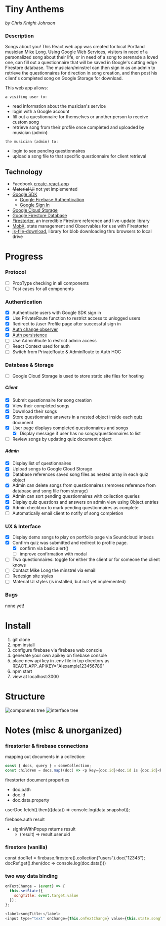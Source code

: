 # Tiny Anthems
*by Chris Knight Johnson*

### Description
Songs about you! This React web app was created for local Portland musician Mike Long. Using Google Web Services, visitors in need of a personalized song about their life, or in need of a song to serenade a loved one, can fill out a questionnaire that will be saved in Google's cutting edge Firestore database. The musician/minstrel can then sign in as an admin to retrieve the questionnaires for direction in song creation, and then post his client's completed song on Google Storage for download.

This web app allows:

`a visiting user to:`
* read information about the musician's service
* login with a Google account
* fill out a questionnaire for themselves or another person to receive custom song
* retrieve song from their profile once completed and uploaded by musician (admin)

`the musician (admin) to:`
* login to see pending questionnaires
* upload a song file to that specific questionnaire for client retrieval

## Technology
* Facebook [create-react-app](https://github.com/facebook/create-react-app)
* ~~Material UI~~ not yet implemented
* [Google SDK](https://cloud.google.com/sdk)
  * [Google Firebase Authentication](https://firebase.google.com/docs/auth/)
  * [Google Sign In](https://firebase.google.com/docs/auth/web/google-signin)
* [Google Cloud Storage](https://cloud.google.com/)
* [Google Firestore Database](https://firebase.google.com/docs/firestore/)
* [Firestorter](https://github.com/IjzerenHein/firestorter), an incredible Firestore reference and live-update library
* [MobX](https://mobx.js.org/index.html), state management and Observables for use with Firestorter
* [js-file-download](https://www.npmjs.com/package/js-file-download), library for blob downloading thru browsers to local drive

# Progress
### Protocol
- [ ] PropType checking in all components
- [ ] Test cases for all components

### Authentication
- [x] Authenticate users with Google SDK sign in
- [x] Use PrivateRoute function to restrict access to unlogged users
- [x] Redirect to /user Profile page after successful sign in
- [x] [Auth change observer](https://firebase.google.com/docs/auth/web/manage-users)
- [x] [Auth persistence](https://firebase.google.com/docs/auth/web/auth-state-persistence)
- [ ] Use AdminRoute to restrict admin access
- [ ] React Context used for auth
- [ ] Switch from PrivateRoute & AdminRoute to Auth HOC

### Database & Storage
- [ ] Google Cloud Storage is used to store static site files for hosting

##### Client
- [x] Submit questionnaire for song creation
- [x] View their completed songs
- [x] Download their songs
- [x] Store questionnaire answers in a nested object inside each quiz document
- [x] User page displays completed questionnaires and songs
  - [x] Display message if user has no songs/questionnaires to list
- [ ] Review songs by updating quiz document object

##### Admin
- [x] Display list of questionnaires
- [x] Upload songs to Google Cloud Storage
- [x] Database references saved song files as nested array in each quiz object
- [x] Admin can delete songs from questionnaires (removes reference from database and song file from storage)
- [x] Admin can sort pending questionnaires with collection queries
- [x] Display quiz questions and answers on admin view using Object.entries
- [x] Admin checkbox to mark pending questionnaires as complete
- [ ] Automatically email client to notify of song completion

### UX & Interface
- [x] Display demo songs to play on portfolio page via Soundcloud imbeds
- [x] Confirm quiz was submitted and redirect to profile page.
  - [x] confirm via basic alert()
  - [ ] improve confirmation with modal
- [ ] Two questionnaires: toggle for either the client or for someone the client knows
- [ ] Contact Mike Long the minstrel via email
- [ ] Redesign site styles
- [ ] Material UI styles (is installed, but not yet implemented)

### Bugs
none yet!

# Install
1. git clone
1. npm install
1. configure firebase via firebase web console
1. generate your own apikey on firebase console
1. place new api key in .env file in top directory as REACT_APP_APIKEY="AIexample123456789"
1. npm start
1. view at localhost:3000

# Structure
![components tree](tiny-anthems-components4.png)
![interface tree](tiny-anthems-interface3.png)

# Notes (misc & unorganized)

### firestorter & firebase connections
mapping out documents in a collection:
```javascript
const { docs, query } = someCollection;
const children = docs.map((doc) => <p key={doc.id}>doc.id is {doc.id}<br/>doc.data.name is {doc.data.name}</p>);
```
firestorter document properties
* doc.path
* doc.id
* doc.data.property

userDoc.fetch().then(({data}) => console.log(data.snapshot));

firebase.auth result
* signInWithPopup returns result
  * (result) => result.user.uid

### firestore (vanilla)
const docRef = firebase.firestore().collection("users").doc("12345");
docRef.get().then(doc => console.log(doc.data()))

### two way data binding
```javascript
onTextChange = (event) => {
  this.setState({
    songTitle: event.target.value
  });
};

<label>songTitle:</label>
<input type="text" onChange={this.onTextChange} value={this.state.songTitle || ''} />
```
